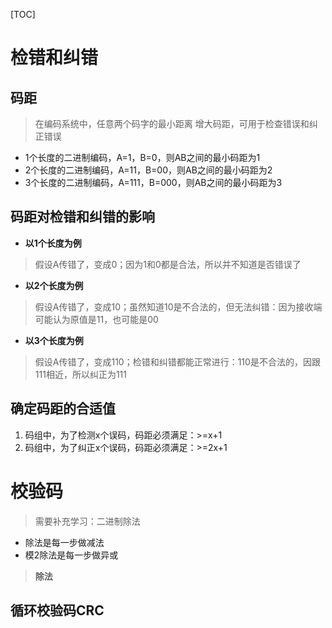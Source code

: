 [TOC]

# 检错和纠错

## 码距
> 在编码系统中，任意两个码字的最小距离
> 增大码距，可用于检查错误和纠正错误

* 1个长度的二进制编码，A=1，B=0，则AB之间的最小码距为1
* 2个长度的二进制编码，A=11，B=00，则AB之间的最小码距为2
* 3个长度的二进制编码，A=111，B=000，则AB之间的最小码距为3

## 码距对检错和纠错的影响
* **以1个长度为例**
> 假设A传错了，变成0；因为1和0都是合法，所以并不知道是否错误了

* **以2个长度为例**
> 假设A传错了，变成10；虽然知道10是不合法的，但无法纠错：因为接收端可能认为原值是11，也可能是00

* **以3个长度为例**
> 假设A传错了，变成110；检错和纠错都能正常进行：110是不合法的，因跟111相近，所以纠正为111

## 确定码距的合适值
1. 码组中，为了检测x个误码，码距必须满足：>=x+1
2. 码组中，为了纠正x个误码，码距必须满足：>=2x+1

# 校验码
> 需要补充学习：二进制除法
* 除法是每一步做减法
* 模2除法是每一步做异或

> **除法**


## 循环校验码CRC
